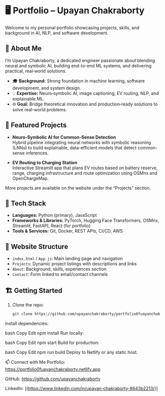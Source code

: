 # 🖥️ Portfolio – Upayan Chakraborty

Welcome to my personal portfolio showcasing projects, skills, and background in AI, NLP, and software development.

## 🚀 About Me

I’m Upayan Chakraborty, a dedicated engineer passionate about blending neural and symbolic AI, building end-to-end ML systems, and delivering practical, real‑world solutions.

- 🎓 **Background:** Strong foundation in machine learning, software development, and system design.
- 💡 **Expertise:** Neuro‑symbolic AI, image captioning, EV routing, NLP, and explainable ML.
- 🌐 **Goal:** Bridge theoretical innovation and production‑ready solutions to solve real-world problems.

## 🧩 Featured Projects

- **Neuro‑Symbolic AI for Common‑Sense Detection**  
  Hybrid pipeline integrating neural networks with symbolic reasoning (LNNs) to build explainable, data-efficient models that detect common-sense inferences.
  
- **EV Routing to Charging Station**  
  Interactive Streamlit app that plans EV routes based on battery reserve, range, charging infrastructure and route optimization using OSMnx and OpenChargeMap.

More projects are available on the website under the “Projects” section.

## 🔧 Tech Stack

- **Languages:** Python (primary), JavaScript  
- **Frameworks & Libraries:** PyTorch, Hugging Face Transformers, OSMnx, Streamlit, FastAPI, React (for portfolio)  
- **Tools & Services:** Git, Docker, REST APIs, CI/CD, AWS

## 📂 Website Structure

- `index.html` / `App.js`: Main landing page and navigation  
- `Projects`: Dynamic project listings with descriptions and links  
- `About`: Background, skills, experiences section  
- `Contact`: Form linked to email/contact channels

## 🏗️ Getting Started

1. Clone the repo:
   ```bash
   git clone https://github.com/upayanchakraborty/portfolio0fuayanchakraborty.git
Install dependencies:

bash
Copy
Edit
npm install
Run locally:

bash
Copy
Edit
npm start
Build for production:

bash
Copy
Edit
npm run build
Deploy to Netlify or any static host.

📫 Connect with Me
Portfolio: https://portfolio0fuayanchakraborty.netlify.app

GitHub: https://github.com/upayanchakraborty

LinkedIn: [(https://www.linkedin.com/in/upayan-chakraborty-8643b2213/)]

